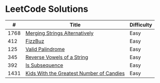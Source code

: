 # LeetCode Solutions

|  #  |  Title  |  Difficulty  |
|------|---------|-----------------|
|  1768 |  [Merging Strings Alternatively](https://leetcode.com/problems/merge-strings-alternately/) |  Easy  |
|  412  |  [FizzBuz](https://leetcode.com/problems/fizz-buzz/description/)  |  Easy  |
|  125  |  [Valid Palindrome](https://leetcode.com/problems/valid-palindrome/description/) |   Easy    |
|  345  |  [Reverse Vowels of a String](https://leetcode.com/problems/reverse-vowels-of-a-string/description/)    |   Easy    |
|  392  |  [Is Subsequence](https://leetcode.com/problems/is-subsequence/description/)    |    Easy    |
|   1431   | [Kids With the Greatest Number of Candies](https://leetcode.com/problems/kids-with-the-greatest-number-of-candies/description/)    |   Easy    |